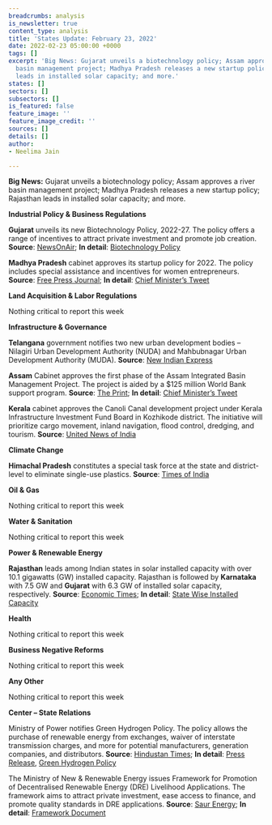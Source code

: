 ```yaml
---
breadcrumbs: analysis
is_newsletter: true
content_type: analysis
title: 'States Update: February 23, 2022'
date: 2022-02-23 05:00:00 +0000
tags: []
excerpt: 'Big News: Gujarat unveils a biotechnology policy; Assam approves a river
  basin management project; Madhya Pradesh releases a new startup policy; Rajasthan
  leads in installed solar capacity; and more.'
states: []
sectors: []
subsectors: []
is_featured: false
feature_image: ''
feature_image_credit: ''
sources: []
details: []
author:
- Neelima Jain

---
```

**Big News:** Gujarat unveils a biotechnology policy; Assam approves a river basin management project; Madhya Pradesh releases a new startup policy; Rajasthan leads in installed solar capacity; and more.

**Industrial Policy & Business Regulations**

**Gujarat** unveils its new Biotechnology Policy, 2022-27. The policy offers a range of incentives to attract private investment and promote job creation. **Source**: [NewsOnAir](https://newsonair.com/2022/02/18/gujarat-announces-new-biotechnology-policy-for-2022-27/); **In detail**: [Biotechnology Policy](https://btm.gujarat.gov.in/Portal/Document/1_88_1_2022-02-11-BT-Policy-2022-27.pdf)

**Madhya Pradesh** cabinet approves its startup policy for 2022. The policy includes special assistance and incentives for women entrepreneurs. **Source**: [Free Press Journal](https://www.freepressjournal.in/bhopal/bhopal-cabinet-approves-mp-startup-policy-and-implementation-plan-2022); **In detail**: [Chief Minister’s Tweet](https://twitter.com/CMMadhyaPradesh/status/1494607260466958342)

**Land Acquisition & Labor Regulations**

Nothing critical to report this week

**Infrastructure & Governance**

**Telangana** government notifies two new urban development bodies – Nilagiri Urban Development Authority (NUDA) and Mahbubnagar Urban Development Authority (MUDA). **Source**: [New Indian Express](https://www.newindianexpress.com/states/telangana/2022/feb/15/telangana-governmentnotifies-two-new-urban-development-bodies-2419531.html)

**Assam** Cabinet approves the first phase of the Assam Integrated Basin Management Project. The project is aided by a $125 million World Bank support program. **Source**: [The Print](https://theprint.in/india/assam-cabinet-approves-river-basin-management-project-eases-agro-forestry-rules/839997/); **In detail**: [Chief Minister’s Tweet](https://twitter.com/himantabiswa/status/1495432186786623488?s=20&t=eRb_B8lo7Y6d1cTbSrMuWw)

**Kerala** cabinet approves the Canoli Canal development project under Kerala Infrastructure Investment Fund Board in Kozhikode district. The initiative will prioritize cargo movement, inland navigation, flood control, dredging, and tourism. **Source**: [United News of India](https://www.uniindia.com/story/Kerala-Cabinet-gives-in-principle-approval-for--Canoli-Canal-development-project)

**Climate Change**

**Himachal Pradesh** constitutes a special task force at the state and district-level to eliminate single-use plastics. **Source**: [Times of India](https://timesofindia.indiatimes.com/city/shimla/hp-forms-stf-against-single-use-plastics/articleshow/89627669.cms)

**Oil & Gas**

Nothing critical to report this week

**Water & Sanitation**

Nothing critical to report this week

**Power & Renewable Energy**

**Rajasthan** leads among Indian states in solar installed capacity with over 10.1 gigawatts (GW) installed capacity. Rajasthan is followed by **Karnataka** with 7.5 GW and **Gujarat** with 6.3 GW of installed solar capacity, respectively. **Source**: [Economic Times](https://energy.economictimes.indiatimes.com/news/renewable/rajasthan-leads-in-solar-power-capacity-creation-mnre-data/89537459); **In detail**: [State Wise Installed Capacity](https://mnre.gov.in/the-ministry/physical-progress)

**Health**

Nothing critical to report this week

**Business Negative Reforms**

Nothing critical to report this week

**Any Other**

Nothing critical to report this week

**Center – State Relations**

Ministry of Power notifies Green Hydrogen Policy. The policy allows the purchase of renewable energy from exchanges, waiver of interstate transmission charges, and more for potential manufacturers, generation companies, and distributors. **Source**: [Hindustan Times](https://www.hindustantimes.com/india-news/govt-releases-national-hydrogen-policy-101645133660288.html); **In detail**: [Press Release](https://pib.gov.in/PressReleasePage.aspx?PRID=1799067), [Green Hydrogen Policy](https://powermin.gov.in/sites/default/files/webform/notices/Green_Hydrogen_Policy.pdf)

The Ministry of New & Renewable Energy issues Framework for Promotion of Decentralised Renewable Energy (DRE) Livelihood Applications. The framework aims to attract private investment, ease access to finance, and promote quality standards in DRE applications. **Source**: [Saur Energy](https://www.saurenergy.com/solar-energy-news/mnre-issues-framework-to-promote-decentralised-re-livelihood-app); **In detail**: [Framework Document](https://mnre.gov.in/img/documents/uploads/file_f-1644909209115.pdf)
